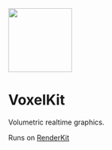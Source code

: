 <img src="https://github.com/hexagons/VoxelKit/blob/master/Assets/Logo/VoxelKit%20-%20Logo%20-%201024%20-%20BG.png?raw=true" width="128"/>

# VoxelKit

Volumetric realtime graphics.

Runs on [RenderKit](https://github.com/hexagons/RenderKit)

